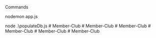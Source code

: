 Commands

nodemon app.js

node .\populateDb.js
 
 
#   M e m b e r - C l u b  
 #   M e m b e r - C l u b  
 #   M e m b e r - C l u b  
 #   M e m b e r - C l u b  
 #   M e m b e r - C l u b  
 #   M e m b e r - C l u b  
 